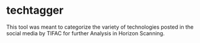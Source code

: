 # techtagger
This tool was meant to categorize the variety of technologies posted in the social media by TIFAC for further Analysis in Horizon Scanning.
